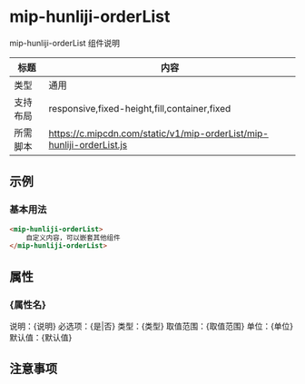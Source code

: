 # mip-hunliji-orderList

mip-hunliji-orderList 组件说明

标题|内容
----|----
类型|通用
支持布局|responsive,fixed-height,fill,container,fixed
所需脚本|https://c.mipcdn.com/static/v1/mip-orderList/mip-hunliji-orderList.js

## 示例

### 基本用法
```html
<mip-hunliji-orderList>
    自定义内容，可以嵌套其他组件
</mip-hunliji-orderList>
```

## 属性

### {属性名}

说明：{说明}
必选项：{是|否}
类型：{类型}
取值范围：{取值范围}
单位：{单位}
默认值：{默认值}

## 注意事项

